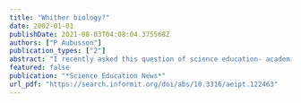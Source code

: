 ```yaml
---
title: "Whither biology?"
date: 2002-01-01
publishDate: 2021-08-03T04:08:04.375568Z
authors: ["P Aubusson"]
publication_types: ["2"]
abstract: "I recently asked this question of science education- academics at the Australasian Science Education Research Association Conference, 2001.Without fail, they required at least three guesses to get the 'right' answer. Their responses were mainly either geology or physics. The correct answer …"
featured: false
publication: "*Science Education News*"
url_pdf: "https://search.informit.org/doi/abs/10.3316/aeipt.122463"
---
```


